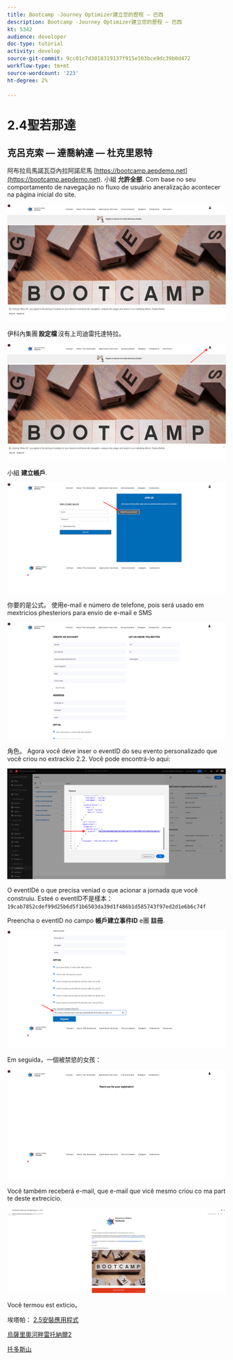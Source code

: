 ```yaml
---
title: Bootcamp -Journey Optimizer建立您的歷程 — 巴西
description: Bootcamp -Journey Optimizer建立您的歷程 — 巴西
kt: 5342
audience: developer
doc-type: tutorial
activity: develop
source-git-commit: 9cc01c7d3018319137f915e103bce9dc39b0d472
workflow-type: tm+mt
source-wordcount: '223'
ht-degree: 2%

---
```


# 2.4聖若那達

## 克呂克索 — 達喬納達 — 杜克里恩特

阿布拉烏馬諾瓦亞內拉阿諾尼馬 [https://bootcamp.aepdemo.net](https://bootcamp.aepdemo.net). 小組 **允許全部**. Com base no seu comportamento de navegação no fluxo de usuário aneralização acontecer na página inicial do site.

![DSN](./images/web8a.png)

伊科內集團 **設定檔** 沒有上司迪雷托達特拉。

![示範](./images/web8b.png)

小組 **建立帳戶**.

![示範](./images/pv5.png)

你要的是公式。 使用e-mail e número de telefone, pois será usado em mextricios phesteriors para envio de e-mail e SMS

![示範](./images/pv7a.png)

角色。 Agora você deve inser o eventID do seu evento personalizado que você criou no extrackio 2.2. Você pode encontrá-lo aqui:

![ACOP](./images/payloadeventID.png)

O eventIDé o que precisa veniad o que acionar a jornada que você construiu. Esteé o eventID不是樣本：
`19cab7852cdef99d25b6d5f1b6503da39d1f486b1d585743f97ed2d1e6b6c74f`

Preencha o eventID no campo **帳戶建立事件ID** e團 **註冊**.

![示範](./images/pv8a.png)

Em seguida，一個被禁慾的女孩：

![示範](./images/pv9.png)

Você também receberá e-mail, que e-mail que vicê mesmo criou co ma part te deste extrecício.

![示範](./images/pv10a.png)

Você termou est exticio。

埃塔帕： [2.5安裝應用程式](./ex5.md)

[烏薩里奧河畔雷托納爾2](./uc2.md)

[托多斯山](../../overview.md)
